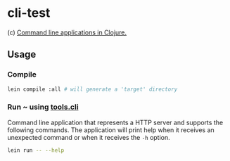 # cli-test

(c) [Command line applications in Clojure.](http://markwoodhall.com/26-06-2014-command-line-applications-in-clojure/)

## Usage

### Compile
```bash
lein compile :all # will generate a 'target' directory
```

### Run ~ using [tools.cli](https://github.com/clojure/tools.cli)

Command line application that represents a HTTP server and supports the following commands.
The application will print help when it receives an unexpected command or when it receives the `-h` option.

```bash
lein run -- --help
```
